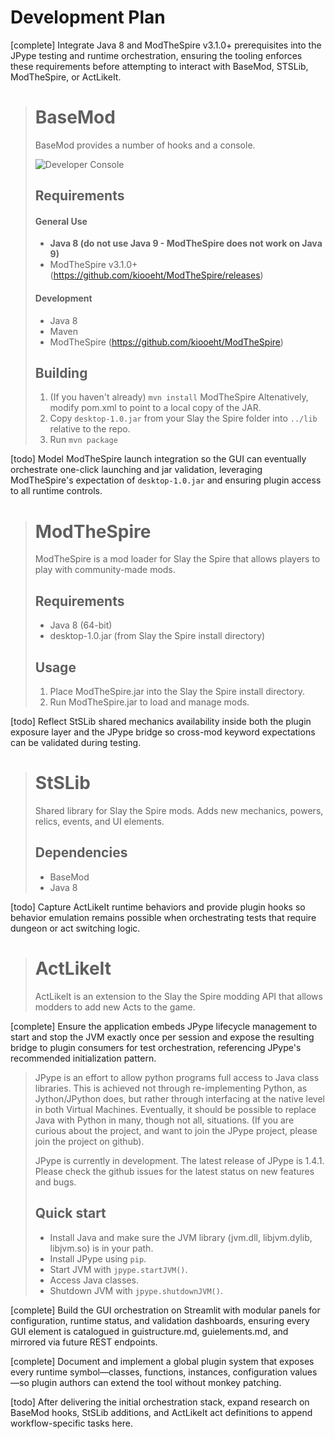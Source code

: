 # Development Plan

[complete] Integrate Java 8 and ModTheSpire v3.1.0+ prerequisites into the JPype testing and runtime orchestration, ensuring the tooling enforces these requirements before attempting to interact with BaseMod, STSLib, ModTheSpire, or ActLikeIt.
> # BaseMod #
> BaseMod provides a number of hooks and a console.
> 
> ![Developer Console](github_resources/console.png)
> 
> ## Requirements ##
> #### General Use ####
> * **Java 8 (do not use Java 9 - ModTheSpire does not work on Java 9)**
> * ModTheSpire v3.1.0+ (https://github.com/kiooeht/ModTheSpire/releases)
> 
> #### Development ####
> * Java 8
> * Maven
> * ModTheSpire (https://github.com/kiooeht/ModTheSpire)
> 
> ## Building ##
> 1. (If you haven't already) `mvn install` ModTheSpire Altenatively, modify pom.xml to point to a local copy of the JAR.
> 2. Copy `desktop-1.0.jar` from your Slay the Spire folder into `../lib` relative to the repo.
> 3. Run `mvn package`

[todo] Model ModTheSpire launch integration so the GUI can eventually orchestrate one-click launching and jar validation, leveraging ModTheSpire's expectation of `desktop-1.0.jar` and ensuring plugin access to all runtime controls.
> # ModTheSpire
> ModTheSpire is a mod loader for Slay the Spire that allows players to play with community-made mods.
> 
> ## Requirements
> * Java 8 (64-bit)
> * desktop-1.0.jar (from Slay the Spire install directory)
> 
> ## Usage
> 1. Place ModTheSpire.jar into the Slay the Spire install directory.
> 2. Run ModTheSpire.jar to load and manage mods.

[todo] Reflect StSLib shared mechanics availability inside both the plugin exposure layer and the JPype bridge so cross-mod keyword expectations can be validated during testing.
> # StSLib
> Shared library for Slay the Spire mods.  Adds new mechanics, powers, relics, events, and UI elements.
> 
> ## Dependencies
> * BaseMod
> * Java 8

[todo] Capture ActLikeIt runtime behaviors and provide plugin hooks so behavior emulation remains possible when orchestrating tests that require dungeon or act switching logic.
> # ActLikeIt
> ActLikeIt is an extension to the Slay the Spire modding API that allows modders to add new Acts to the game.

[complete] Ensure the application embeds JPype lifecycle management to start and stop the JVM exactly once per session and expose the resulting bridge to plugin consumers for test orchestration, referencing JPype's recommended initialization pattern.
> JPype is an effort to allow python programs full access to Java class libraries.  This is achieved not through re-implementing Python, as Jython/JPython does, but rather through interfacing at the native level in both Virtual Machines.  Eventually, it should be possible to replace Java with Python in many, though not all, situations. (If you are curious about the project, and want to join the JPype project, please join the project on github).
> 
> JPype is currently in development.  The latest release of JPype is 1.4.1.  Please check the github issues for the latest status on new features and bugs.
> 
> Quick start
> -----------
> * Install Java and make sure the JVM library (jvm.dll, libjvm.dylib, libjvm.so) is in your path.
> * Install JPype using ``pip``.
> * Start JVM with ``jpype.startJVM()``.
> * Access Java classes.
> * Shutdown JVM with ``jpype.shutdownJVM()``.

[complete] Build the GUI orchestration on Streamlit with modular panels for configuration, runtime status, and validation dashboards, ensuring every GUI element is catalogued in guistructure.md, guielements.md, and mirrored via future REST endpoints.

[complete] Document and implement a global plugin system that exposes every runtime symbol—classes, functions, instances, configuration values—so plugin authors can extend the tool without monkey patching.

[todo] After delivering the initial orchestration stack, expand research on BaseMod hooks, StSLib additions, and ActLikeIt act definitions to append workflow-specific tasks here.
